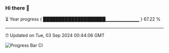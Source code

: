 ### Hi there 👋

⏳ Year progress { ████████████████████▁▁▁▁▁▁▁▁▁▁ } 67.22 %

---

⏰ Updated on Tue, 03 Sep 2024 00:44:06 GMT

![Progress Bar CI](https://github.com/Shyam-Makwana/GitHub-Actions-Demo/workflows/Progress%20Bar%20CI/badge.svg)
